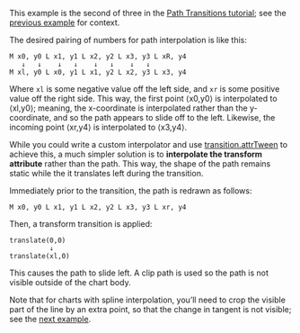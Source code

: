 This example is the second of three in the [Path Transitions tutorial](http://bost.ocks.org/mike/path/); see the [previous example](/mbostock/1643051) for context.

The desired pairing of numbers for path interpolation is like this:

    M x0, y0 L x1, y1 L x2, y2 L x3, y3 L xR, y4
       ↓   ↓    ↓   ↓    ↓   ↓    ↓   ↓
    M xl, y0 L x0, y1 L x1, y2 L x2, y3 L x3, y4

Where `xl` is some negative value off the left side, and `xr` is some positive value off the right side. This way, the first point ⟨x0,y0⟩ is interpolated to ⟨xl,y0⟩; meaning, the x-coordinate is interpolated rather than the y-coordinate, and so the path appears to slide off to the left. Likewise, the incoming point ⟨xr,y4⟩ is interpolated to ⟨x3,y4⟩.

While you could write a custom interpolator and use [transition.attrTween](https://github.com/mbostock/d3/wiki/Transitions#wiki-attrTween) to achieve this, a much simpler solution is to **interpolate the transform attribute** rather than the path. This way, the shape of the path remains static while the it translates left during the transition.

Immediately prior to the transition, the path is redrawn as follows:

    M x0, y0 L x1, y1 L x2, y2 L x3, y3 L xr, y4

Then, a transform transition is applied:

    translate(0,0)
              ↓
    translate(xl,0)

This causes the path to slide left. A clip path is used so the path is not visible outside of the chart body.

Note that for charts with spline interpolation, you’ll need to crop the visible part of the line by an extra point, so that the change in tangent is not visible; see the [next example](/mbostock/1642989).
